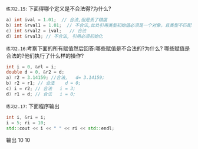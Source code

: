 `练习2.15`: 下面得哪个定义是不合法得?为什么?
```CPP
a) int ival = 1.01;  // 合法,但是丢了精度
b) int &rval1 = 1.01;  // 不合法,此处引用类型初始值必须是一个对象，且类型不匹配
c) int &rval2 = ival;   // 合法
d) int &rval3; // 不合法, 引用必须初始化
```

`练习2.16`:考察下面的所有赋值然后回答:哪些赋值是不合法的?为什么?    哪些赋值是合法的?他们执行了什么样的操作?
```cpp
int i = 0, &rl = i;
double d = 0, &r2 = d;
a) r2 = 3.14159; //合法,   d= 3.14159;
b) r2 = r1; // 合法    d = 0;
c) i = r2; // 合法   i = 3;
d) r1 = d; // 合法   i = 0;
```

`练习2.17`:  下面程序输出
```cpp
int i, &ri = i;
i = 5; ri = 10;
std::cout << i << " " << ri << std::endl; 
```
输出    10 10